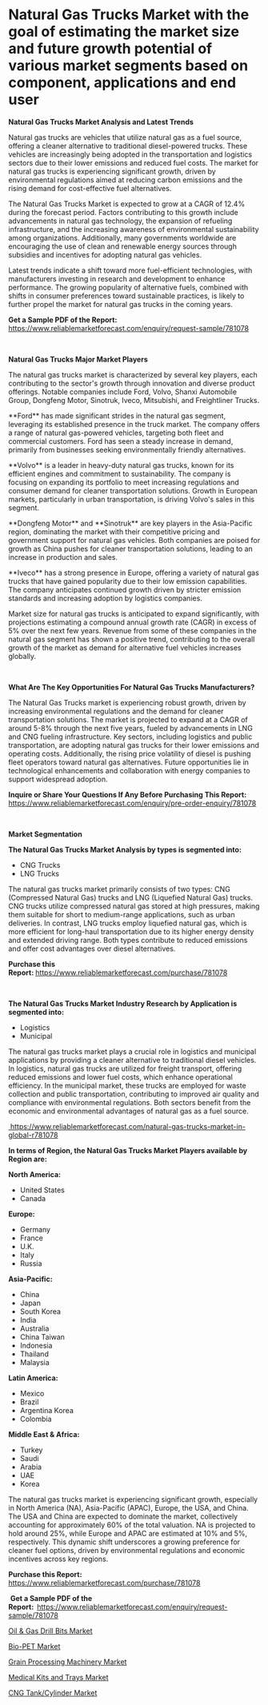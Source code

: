 <p><h1>Natural Gas Trucks Market with the goal of estimating the market size and future growth potential of various market segments based on component, applications and end user</h1></p><p><strong>Natural Gas Trucks Market Analysis and Latest Trends</strong></p>
<p><p>Natural gas trucks are vehicles that utilize natural gas as a fuel source, offering a cleaner alternative to traditional diesel-powered trucks. These vehicles are increasingly being adopted in the transportation and logistics sectors due to their lower emissions and reduced fuel costs. The market for natural gas trucks is experiencing significant growth, driven by environmental regulations aimed at reducing carbon emissions and the rising demand for cost-effective fuel alternatives.</p><p>The Natural Gas Trucks Market is expected to grow at a CAGR of 12.4% during the forecast period. Factors contributing to this growth include advancements in natural gas technology, the expansion of refueling infrastructure, and the increasing awareness of environmental sustainability among organizations. Additionally, many governments worldwide are encouraging the use of clean and renewable energy sources through subsidies and incentives for adopting natural gas vehicles.</p><p>Latest trends indicate a shift toward more fuel-efficient technologies, with manufacturers investing in research and development to enhance performance. The growing popularity of alternative fuels, combined with shifts in consumer preferences toward sustainable practices, is likely to further propel the market for natural gas trucks in the coming years.</p></p>
<p><strong>Get a Sample PDF of the Report:&nbsp;</strong> <a href="https://www.reliablemarketforecast.com/enquiry/request-sample/781078?utm_campaign=1722&utm_medium=2&utm_source=Github&utm_content=ia&utm_term=15102024&utm_id=natural-gas-trucks">https://www.reliablemarketforecast.com/enquiry/request-sample/781078</a></p>
<p>&nbsp;</p>
<p><strong>Natural Gas Trucks Major Market Players</strong></p>
<p><p>The natural gas trucks market is characterized by several key players, each contributing to the sector's growth through innovation and diverse product offerings. Notable companies include Ford, Volvo, Shanxi Automobile Group, Dongfeng Motor, Sinotruk, Iveco, Mitsubishi, and Freightliner Trucks.</p><p>**Ford** has made significant strides in the natural gas segment, leveraging its established presence in the truck market. The company offers a range of natural gas-powered vehicles, targeting both fleet and commercial customers. Ford has seen a steady increase in demand, primarily from businesses seeking environmentally friendly alternatives.</p><p>**Volvo** is a leader in heavy-duty natural gas trucks, known for its efficient engines and commitment to sustainability. The company is focusing on expanding its portfolio to meet increasing regulations and consumer demand for cleaner transportation solutions. Growth in European markets, particularly in urban transportation, is driving Volvo's sales in this segment.</p><p>**Dongfeng Motor** and **Sinotruk** are key players in the Asia-Pacific region, dominating the market with their competitive pricing and government support for natural gas vehicles. Both companies are poised for growth as China pushes for cleaner transportation solutions, leading to an increase in production and sales.</p><p>**Iveco** has a strong presence in Europe, offering a variety of natural gas trucks that have gained popularity due to their low emission capabilities. The company anticipates continued growth driven by stricter emission standards and increasing adoption by logistics companies.</p><p>Market size for natural gas trucks is anticipated to expand significantly, with projections estimating a compound annual growth rate (CAGR) in excess of 5% over the next few years. Revenue from some of these companies in the natural gas segment has shown a positive trend, contributing to the overall growth of the market as demand for alternative fuel vehicles increases globally.</p></p>
<p>&nbsp;</p>
<p><strong>What Are The Key Opportunities For Natural Gas Trucks Manufacturers?</strong></p>
<p><p>The Natural Gas Trucks market is experiencing robust growth, driven by increasing environmental regulations and the demand for cleaner transportation solutions. The market is projected to expand at a CAGR of around 5-8% through the next five years, fueled by advancements in LNG and CNG fueling infrastructure. Key sectors, including logistics and public transportation, are adopting natural gas trucks for their lower emissions and operating costs. Additionally, the rising price volatility of diesel is pushing fleet operators toward natural gas alternatives. Future opportunities lie in technological enhancements and collaboration with energy companies to support widespread adoption.</p></p>
<p><strong>Inquire or Share Your Questions If Any Before Purchasing This Report:</strong> <a href="https://www.reliablemarketforecast.com/enquiry/pre-order-enquiry/781078?utm_campaign=1722&utm_medium=2&utm_source=Github&utm_content=ia&utm_term=15102024&utm_id=natural-gas-trucks">https://www.reliablemarketforecast.com/enquiry/pre-order-enquiry/781078</a></p>
<p>&nbsp;</p>
<p><strong>Market Segmentation</strong></p>
<p><strong>The Natural Gas Trucks Market Analysis by types is segmented into:</strong></p>
<p><ul><li>CNG Trucks</li><li>LNG Trucks</li></ul></p>
<p><p>The natural gas trucks market primarily consists of two types: CNG (Compressed Natural Gas) trucks and LNG (Liquefied Natural Gas) trucks. CNG trucks utilize compressed natural gas stored at high pressures, making them suitable for short to medium-range applications, such as urban deliveries. In contrast, LNG trucks employ liquefied natural gas, which is more efficient for long-haul transportation due to its higher energy density and extended driving range. Both types contribute to reduced emissions and offer cost advantages over diesel alternatives.</p></p>
<p><strong>Purchase this Report:&nbsp;</strong><a href="https://www.reliablemarketforecast.com/purchase/781078?utm_campaign=1722&utm_medium=2&utm_source=Github&utm_content=ia&utm_term=15102024&utm_id=natural-gas-trucks">https://www.reliablemarketforecast.com/purchase/781078</a></p>
<p>&nbsp;</p>
<p><strong>The Natural Gas Trucks Market Industry Research by Application is segmented into:</strong></p>
<p><ul><li>Logistics</li><li>Municipal</li></ul></p>
<p><p>The natural gas trucks market plays a crucial role in logistics and municipal applications by providing a cleaner alternative to traditional diesel vehicles. In logistics, natural gas trucks are utilized for freight transport, offering reduced emissions and lower fuel costs, which enhance operational efficiency. In the municipal market, these trucks are employed for waste collection and public transportation, contributing to improved air quality and compliance with environmental regulations. Both sectors benefit from the economic and environmental advantages of natural gas as a fuel source.</p></p>
<p><a href="https://www.reliablemarketforecast.com/natural-gas-trucks-market-in-global-r781078?utm_campaign=1722&utm_medium=2&utm_source=Github&utm_content=ia&utm_term=15102024&utm_id=natural-gas-trucks">&nbsp;https://www.reliablemarketforecast.com/natural-gas-trucks-market-in-global-r781078</a></p>
<p><strong>In terms of Region, the Natural Gas Trucks Market Players available by Region are:</strong></p>
<p>
    <p> <strong> North America: </strong>
        <ul>
            <li>United States</li>
            <li>Canada</li>
        </ul>
        </p> 
    <p> <strong> Europe: </strong>
        <ul>
            <li>Germany</li>
            <li>France</li>
            <li>U.K.</li>
            <li>Italy</li>
            <li>Russia</li>
        </ul>
        </p> 
    <p> <strong> Asia-Pacific: </strong>
        <ul>
            <li>China</li>
            <li>Japan</li>
            <li>South Korea</li>
            <li>India</li>
            <li>Australia</li>
            <li>China Taiwan</li>
            <li>Indonesia</li>
            <li>Thailand</li>
            <li>Malaysia</li>
        </ul>
        </p> 
    <p> <strong> Latin America: </strong>
        <ul>
            <li>Mexico</li>
            <li>Brazil</li>
            <li>Argentina Korea</li>
            <li>Colombia</li>
        </ul>
        </p> 
    <p> <strong> Middle East & Africa: </strong>
        <ul>
            <li>Turkey</li>
            <li>Saudi</li>
            <li>Arabia</li>
            <li>UAE</li>
            <li>Korea</li>
        </ul>
    </p>
    </p>
<p><p>The natural gas trucks market is experiencing significant growth, especially in North America (NA), Asia-Pacific (APAC), Europe, the USA, and China. The USA and China are expected to dominate the market, collectively accounting for approximately 60% of the total valuation. NA is projected to hold around 25%, while Europe and APAC are estimated at 10% and 5%, respectively. This dynamic shift underscores a growing preference for cleaner fuel options, driven by environmental regulations and economic incentives across key regions.</p></p>
<p><strong>Purchase this Report: </strong><a href="https://www.reliablemarketforecast.com/purchase/781078?utm_campaign=1722&utm_medium=2&utm_source=Github&utm_content=ia&utm_term=15102024&utm_id=natural-gas-trucks">https://www.reliablemarketforecast.com/purchase/781078</a></p>
<p>&nbsp;<strong>Get a Sample PDF of the Report:&nbsp;&nbsp;</strong><a href="https://www.reliablemarketforecast.com/enquiry/request-sample/781078?utm_campaign=1722&utm_medium=2&utm_source=Github&utm_content=ia&utm_term=15102024&utm_id=natural-gas-trucks">https://www.reliablemarketforecast.com/enquiry/request-sample/781078</a></p>
<p><strong></strong></p>
<p><p><a href="https://www.linkedin.com/pulse/oil-gas-drill-bits-market-global-regional-analysis-focus-region-xpgje?utm_campaign=1722&utm_medium=2&utm_source=Github&utm_content=ia&utm_term=15102024&utm_id=natural-gas-trucks">Oil & Gas Drill Bits Market</a></p><p><a href="https://www.linkedin.com/pulse/bio-pet-market-global-regional-analysis-focus-end-user-product-riake?utm_campaign=1722&utm_medium=2&utm_source=Github&utm_content=ia&utm_term=15102024&utm_id=natural-gas-trucks">Bio-PET Market</a></p><p><a href="https://www.linkedin.com/pulse/decoding-grain-processing-machinery-industry-dynamics-strategic-whdoe?utm_campaign=1722&utm_medium=2&utm_source=Github&utm_content=ia&utm_term=15102024&utm_id=natural-gas-trucks">Grain Processing Machinery Market</a></p><p><a href="https://www.linkedin.com/pulse/medical-kits-trays-industry-insights-report-analyzing-market-ryj5e?utm_campaign=1722&utm_medium=2&utm_source=Github&utm_content=ia&utm_term=15102024&utm_id=natural-gas-trucks">Medical Kits and Trays Market</a></p><p><a href="https://www.linkedin.com/pulse/cng-tankcylinder-market-size-growth-industry-analysis-segmentation-hxjue?utm_campaign=1722&utm_medium=2&utm_source=Github&utm_content=ia&utm_term=15102024&utm_id=natural-gas-trucks">CNG Tank/Cylinder Market</a></p></p>